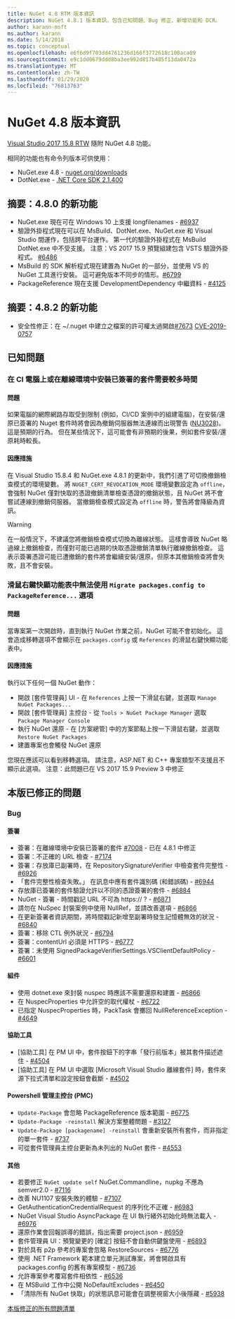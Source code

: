 ```yaml
---
title: NuGet 4.8 RTM 版本資訊
description: NuGet 4.8.1 版本資訊，包含已知問題、Bug 修正、新增功能和 DCR。
author: karann-msft
ms.author: karann
ms.date: 5/14/2018
ms.topic: conceptual
ms.openlocfilehash: e6f6d9f703dd4761236d166f3772618c100aca09
ms.sourcegitcommit: e9c1dd0679ddd8ba3ee992d817b405f13da0472a
ms.translationtype: MT
ms.contentlocale: zh-TW
ms.lasthandoff: 01/29/2020
ms.locfileid: "76813763"
---
```

# <a name="nuget-48-release-notes"></a>NuGet 4.8 版本資訊

[Visual Studio 2017 15.8 RTW](https://www.visualstudio.com/news/releasenotes/vs2017-relnotes) 隨附 NuGet 4.8 功能。


相同的功能也有命令列版本可供使用：
* NuGet.exe 4.8 - [nuget.org/downloads](https://nuget.org/downloads)
* DotNet.exe - [.NET Core SDK 2.1.400](https://www.microsoft.com/net/download/visual-studio-sdks)


## <a name="summary-whats-new-in-480"></a>摘要：4.8.0 的新功能
* NuGet.exe 現在可在 Windows 10 上支援 longfilenames - [#6937](https://github.com/NuGet/Home/issues/6937)
* 驗證外掛程式現在可以在 MsBuild、DotNet.exe、NuGet.exe 和 Visual Studio 間運作，包括跨平台運作。 第一代的驗證外掛程式在 MsBuild DotNet.exe 中不受支援。 注意：VS 2017 15.9 預覽組建包含 VSTS 驗證外掛程式。 [#6486](https://github.com/NuGet/Home/issues/6486)
* MsBuild 的 SDK 解析程式現在建置為 NuGet 的一部分，並使用 VS 的 NuGet 工具進行安裝。 這可避免版本不同步的情形。[#6799](https://github.com/NuGet/Home/issues/6799)
* PackageReference 現在支援 DevelopmentDependency 中繼資料 - [#4125](https://github.com/NuGet/Home/issues/4125)

## <a name="summary-whats-new-in-482"></a>摘要：4.8.2 的新功能

* 安全性修正：在 ~/.nuget 中建立之檔案的許可權太過開啟[#7673](https://github.com/NuGet/Home/issues/7673) [CVE-2019-0757](https://portal.msrc.microsoft.com/en-us/security-guidance/advisory/CVE-2019-0757)

## <a name="known-issues"></a>已知問題
### <a name="installing-signed-packages-on-a-ci-machine-or-in-an-offline-environment-takes-longer-than-usual"></a>在 CI 電腦上或在離線環境中安裝已簽署的套件需要較多時間

#### <a name="issue"></a>問題
如果電腦的網際網路存取受到限制 (例如，CI/CD 案例中的組建電腦)，在安裝/還原已簽署的 Nuget 套件時將會因為撤銷伺服器無法連線而出現警告 ([NU3028](../reference/errors-and-warnings/nu3028.md))。 這是預期的行為。 但在某些情況下，這可能會有非預期的後果，例如套件安裝/還原耗時較長。

#### <a name="workaround"></a>因應措施
在 Visual Studio 15.8.4 和 NuGet.exe 4.8.1 的更新中，我們引進了可切換撤銷檢查模式的環境變數。
將 `NUGET_CERT_REVOCATION_MODE` 環境變數設定為 `offline`，會強制 NuGet 僅對快取的憑證撤銷清單檢查憑證的撤銷狀態，且 NuGet 將不會嘗試連線到撤銷伺服器。 當撤銷檢查模式設定為 `offline` 時，警告將會降級為資訊。

> [!Warning]
> 在一般情況下，不建議您將撤銷檢查模式切換為離線狀態。 這樣會導致 NuGet 略過線上撤銷檢查，而僅對可能已過期的快取憑證撤銷清單執行離線撤銷檢查。 這表示簽署憑證可能已遭撤銷的套件將會繼續安裝/還原，但原本其撤銷檢查將會失敗，且不會安裝。

### <a name="the-migrate-packagesconfig-to-packagereference-option-is-not-available-in-the-right-click-context-menu"></a>滑鼠右鍵快顯功能表中無法使用 `Migrate packages.config to PackageReference...` 選項

#### <a name="issue"></a>問題

當專案第一次開啟時，直到執行 NuGet 作業之前，NuGet 可能不會初始化。 這會造成移轉選項不會顯示在 `packages.config` 或 `References` 的滑鼠右鍵快顯功能表中。

#### <a name="workaround"></a>因應措施

執行以下任何一個 NuGet 動作：
* 開啟 [套件管理員] UI - 在 `References` 上按一下滑鼠右鍵，並選取 `Manage NuGet Packages...`
* 開啟 [套件管理員] 主控台 - 從 `Tools > NuGet Package Manager` 選取 `Package Manager Console`
* 執行 NuGet 還原 - 在 [方案總管] 中的方案節點上按一下滑鼠右鍵，並選取 `Restore NuGet Packages`
* 建置專案也會觸發 NuGet 還原

您現在應該可以看到移轉選項。 請注意，ASP.NET 和 C++ 專案類型不支援且不顯示此選項。
注意：此問題已在 VS 2017 15.9 Preview 3 中修正

## <a name="issues-fixed-in-this-release"></a>本版已修正的問題

### <a name="bugs"></a>Bug
#### <a name="signing"></a>簽署
* 簽署：在離線環境中安裝已簽署的套件 [#7008](https://github.com/NuGet/Home/issues/7008) - 已在 4.8.1 中修正
* 簽署：不正確的 URL 檢查 - [#7174](https://github.com/NuGet/Home/issues/7174)
* 簽署：存放庫已副署時，在 RepositorySignatureVerifier 中檢查套件完整性 - [#6926](https://github.com/NuGet/Home/issues/6926)
* 「套件完整性檢查失敗。」 在訊息中應有套件識別碼 (和錯誤碼) - [#6944](https://github.com/NuGet/Home/issues/6944)
* 存放庫已簽署的套件驗證允許以不同的憑證簽署的套件 - [#6884](https://github.com/NuGet/Home/issues/6884)
* NuGet - 簽署 - 時間戳記 URL 不可為 https:// ? - [#6871](https://github.com/NuGet/Home/issues/6871)
* 請勿在 NuSpec 封裝案例中使用 NullRef，並請改善選項 - [#6866](https://github.com/NuGet/Home/issues/6866)
* 在更新簽署者資訊期間，將時間戳記新增至副署時發生記憶體無效的狀況 - [#6840](https://github.com/NuGet/Home/issues/6840)
* 簽署：移除 CTL 例外狀況 - [#6794](https://github.com/NuGet/Home/issues/6794)
* 簽署：contentUrl 必須是 HTTPS - [#6777](https://github.com/NuGet/Home/issues/6777)
* 簽署：未使用 SignedPackageVerifierSettings.VSClientDefaultPolicy - [#6601](https://github.com/NuGet/Home/issues/6601)


#### <a name="pack"></a>組件
* 使用 dotnet.exe 來封裝 nuspec 時應該不需要還原和建置 - [#6866](https://github.com/NuGet/Home/issues/6866)
* 在 NuspecProperties 中允許空的取代權杖 - [#6722](https://github.com/NuGet/Home/issues/6722)
* 已指定 NuspecProperties 時，PackTask 會擲回 NullReferenceException - [#4649](https://github.com/NuGet/Home/issues/4649)

#### <a name="accessibility"></a>協助工具
* [協助工具] 在 PM UI 中，套件按鈕下的字串「發行前版本」被其套件描述遮住 - [#4504](https://github.com/NuGet/Home/issues/4504)
* [協助工具] 在 PM UI 中選取 [Microsoft Visual Studio 離線套件] 時，套件來源下拉式清單和設定按鈕會截斷 - [#4502](https://github.com/NuGet/Home/issues/4502)

#### <a name="powershell-management-console-pmc"></a>Powershell 管理主控台 (PMC)
* `Update-Package` 會忽略 PackageReference 版本範圍 - [#6775](https://github.com/NuGet/Home/issues/6775)
* `Update-Package -reinstall` 解決方案整體問題 - [#3127](https://github.com/NuGet/Home/issues/3127)
* `Update-Package [packagename] -reinstall` 會重新安裝所有套件，而非指定的單一套件 - [#737](https://github.com/NuGet/Home/issues/737)
* 可從套件管理員主控台更新為未列出的 NuGet 套件 - [#4553](https://github.com/NuGet/Home/issues/4553)

#### <a name="misc"></a>其他
* 若要修正 `NuGet update self` NuGet.Commandline，nupkg 不應為 semver2.0 - [#7116](https://github.com/NuGet/Home/issues/7116)
* 改善 NU1107 安裝失敗的體驗 - [#7107](https://github.com/NuGet/Home/issues/7107)
* GetAuthenticationCredentialRequest 的序列化不正確 - [#6983](https://github.com/NuGet/Home/issues/6983)
* NuGet Visual Studio AsyncPackage 在 UI 執行緒外初始化時無法載入 - [#6976](https://github.com/NuGet/Home/issues/6976)
* 還原作業會回報誤導的錯誤，指出需要 project.json - [#6959](https://github.com/NuGet/Home/issues/6959)
* 套件管理員 UI：預覽變更的 [確定] 按鈕不會自動供鍵盤使用 - [#6893](https://github.com/NuGet/Home/issues/6893)
* 對於具有 p2p 參考的專案會忽略 RestoreSources - [#6776](https://github.com/NuGet/Home/issues/6776)
* 使用 .NET Framework 範本建立單元測試專案，將會開啟具有 packages.config 的舊有專案模型 - [#6736](https://github.com/NuGet/Home/issues/6736)
* 允許專案參考覆寫套件相依性 - [#6536](https://github.com/NuGet/Home/issues/6536)
* 在 MSBuild 工作中公開 NoDefaultExcludes - [#6450](https://github.com/NuGet/Home/issues/6450)
* 「清除所有 NuGet 快取」的狀態訊息可能會在調整視窗大小後隱藏 - [#5938](https://github.com/NuGet/Home/issues/5938)


[本版修正的所有問題清單](https://github.com/NuGet/Home/issues?q=is%3Aissue+is%3Aclosed+milestone%3A%224.8")
